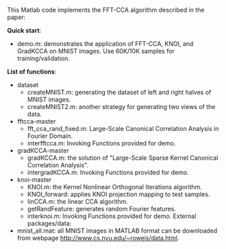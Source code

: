 This Matlab code implements the FFT-CCA algorithm described in the paper:  

**Quick start**:
- demo.m: demonstrates the application of FFT-CCA, KNOI, and GradKCCA on MNIST images.
  Use 60K/10K samples for training/validation.

**List of functions**:
- dataset
  - createMNIST.m: generating the dataset of left and right halves of MNIST images.
  - createMNIST2.m: another strategy for generating two views of the data.
- fftcca-master
  - fft_cca_rand_fixed.m: Large-Scale Canonical Correlation Analysis in Fourier Domain.
  - interfftcca.m: Invoking Functions provided for demo.
- gradKCCA-master
  - gradKCCA.m: the solution of "Large-Scale Sparse Kernel Canonical Correlation Analysis".
  - intergradKCCA.m: Invoking Functions provided for demo.
- knoi-master
  - KNOI.m: the Kernel Nonlinear Orthogonal Iterations algorithm.
  - KNOI_forward: applies KNOI projection mapping to test samples.
  - linCCA.m: the linear CCA algorithm.
  - getRandFeature: generates random Fourier features.
  - interknoi.m: Invoking Functions provided for demo.
External packages/data:
- mnist_all.mat: all MNIST images in MATLAB format can be downloaded from 
  webpage http://www.cs.nyu.edu/~roweis/data.html.
